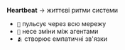**Heartbeat** → життєві ритми системи
- `💓` пульсує через всю мережу
- `🌊` несе зміни між агентами
- `🫂` створює емпатичні зв'язки